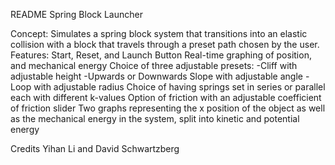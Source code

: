 README
Spring Block Launcher

Concept:
Simulates a spring block system that transitions into an elastic collision with a block that travels through a preset path chosen by the user.
Features:
Start, Reset, and Launch Button
Real-time graphing of position, and mechanical energy
Choice of three adjustable presets:
-Cliff with adjustable height
-Upwards or Downwards Slope with adjustable angle
-Loop with adjustable radius
Choice of having springs set in series or parallel each with different k-values
Option of friction with an adjustable coefficient of friction slider
Two graphs representing the x position of the object as well as the mechanical energy in the system, split into kinetic and potential energy


Credits
Yihan Li and David Schwartzberg
